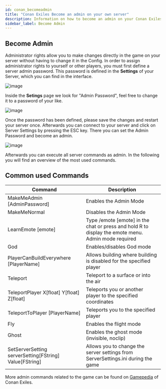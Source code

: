 ```yaml
---
id: conan_becomeadmin
title: "Conan Exiles Become an admin on your own server"
description: Information on how to become an admin on your Conan Exiles server from ZAP-Hosting - ZAP-Hosting.com documentation
sidebar_label: Become Admin
---
```




## Become Admin 

Administrator rights allow you to make changes directly in the game on your server without having to change it in the Config. In order to assign administrator rights to yourself or other players, you must first define a server admin password. This password is defined in the **Settings** of your Server, which you can find in the interface.


![image](https://user-images.githubusercontent.com/26007280/189715038-160ceeca-f9f4-4fb3-8fb9-a0f307a98433.png)

Inside the **Setings** page we look for "Admin Password", feel free to change it to a password of your like.


![image](https://user-images.githubusercontent.com/26007280/189715059-e714eb52-7dd2-4ca6-ad01-02d495a8f37f.png)



Once the password has been defined, please save the changes and restart your server once. Afterwards you can connect to your server and click on Server Settings by pressing the ESC key. There you can set the Admin Password and become an admin.



![image](https://user-images.githubusercontent.com/26007280/189715078-7be0f288-f997-423f-b63d-9c74df33b5ec.png)



Afterwards you can execute all server commands as admin. In the following you will find an overview of the most used commands.





## Common used Commands

| Command                                                | Description                                                  |
| ------------------------------------------------------ | ------------------------------------------------------------ |
| MakeMeAdmin [AdminPassword]                            | Enables the Admin Mode                                       |
| MakeMeNormal                                           | Disables the Admin Mode                                      |
| LearnEmote [emote]                                     | Type /emote [emote] in the chat or press and hold R to display the emote menu. Admin mode required |
| God                                                    | Enables/disables God mode                                    |
| PlayerCanBuildEverywhere [PlayerName]                  | Allows building where building is disabled for the specified player |
| Teleport                                               | Teleport to a surface or into the air                        |
| TeleportPlayer X[float] Y[float] Z[float]              | Teleports you or another player to the specified coordinates |
| TeleportToPlayer [PlayerName]                          | Teleports you to the specified player                        |
| Fly                                                    | Enables the flight mode                                      |
| Ghost                                                  | Enables the ghost mode (invisible, noclip)                   |
| SetServerSetting serverSetting[FString] Value[FString] | Allows you to change the server settings from ServerSettings.ini during the game |

More admin commands related to the game can be found on [Gamepedia](https://conanexiles.gamepedia.com/Admin_Panel) of Conan Exiles. 
